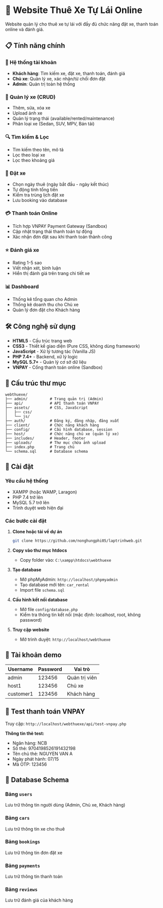 # 🚗 Website Thuê Xe Tự Lái Online

Website quản lý cho thuê xe tự lái với đầy đủ chức năng đặt xe, thanh toán online và đánh giá.

## 📋 Tính năng chính

### 🔐 Hệ thống tài khoản
- **Khách hàng**: Tìm kiếm xe, đặt xe, thanh toán, đánh giá
- **Chủ xe**: Quản lý xe, xác nhận/từ chối đơn đặt
- **Admin**: Quản trị toàn hệ thống

### 🚙 Quản lý xe (CRUD)
- Thêm, sửa, xóa xe
- Upload ảnh xe
- Quản lý trạng thái (available/rented/maintenance)
- Phân loại xe (Sedan, SUV, MPV, Bán tải)

### 🔍 Tìm kiếm & Lọc
- Tìm kiếm theo tên, mô tả
- Lọc theo loại xe
- Lọc theo khoảng giá

### 📅 Đặt xe
- Chọn ngày thuê (ngày bắt đầu - ngày kết thúc)
- Tự động tính tổng tiền
- Kiểm tra trùng lịch đặt xe
- Lưu booking vào database

### 💳 Thanh toán Online
- Tích hợp VNPAY Payment Gateway (Sandbox)
- Cập nhật trạng thái thanh toán tự động
- Xác nhận đơn đặt sau khi thanh toán thành công

### ⭐ Đánh giá xe
- Rating 1-5 sao
- Viết nhận xét, bình luận
- Hiển thị đánh giá trên trang chi tiết xe

### 📊 Dashboard
- Thống kê tổng quan cho Admin
- Thống kê doanh thu cho Chủ xe
- Quản lý đơn đặt cho Khách hàng

## 🛠️ Công nghệ sử dụng

- **HTML5** - Cấu trúc trang web
- **CSS3** - Thiết kế giao diện (Pure CSS, không dùng framework)
- **JavaScript** - Xử lý tương tác (Vanilla JS)
- **PHP 7.4+** - Backend, xử lý logic
- **MySQL 5.7+** - Quản lý cơ sở dữ liệu
- **VNPAY** - Cổng thanh toán online (Sandbox)

## 📁 Cấu trúc thư mục

```
webthuexe/
├── admin/          # Trang quản trị (Admin)
├── api/            # API thanh toán VNPAY
├── assets/         # CSS, JavaScript
│   ├── css/
│   └── js/
├── auth/           # Đăng ký, đăng nhập, đăng xuất
├── client/         # Chức năng khách hàng
├── config/         # Cấu hình database, session
├── host/           # Chức năng chủ xe (quản lý xe)
├── includes/       # Header, footer
├── uploads/        # Thư mục chứa ảnh upload
├── index.php       # Trang chủ
└── schema.sql      # Database schema
```

## 🚀 Cài đặt

### Yêu cầu hệ thống
- XAMPP (hoặc WAMP, Laragon)
- PHP 7.4 trở lên
- MySQL 5.7 trở lên
- Trình duyệt web hiện đại

### Các bước cài đặt

1. **Clone hoặc tải về dự án**
   ```bash
   git clone https://github.com/nonghungphi05/laptrinhweb.git
   ```

2. **Copy vào thư mục htdocs**
   - Copy folder vào: `C:\xampp\htdocs\webthuexe`

3. **Tạo database**
   - Mở phpMyAdmin: `http://localhost/phpmyadmin`
   - Tạo database mới tên: `car_rental`
   - Import file `schema.sql`

4. **Cấu hình kết nối database**
   - Mở file `config/database.php`
   - Kiểm tra thông tin kết nối (mặc định: localhost, root, không password)

5. **Truy cập website**
   - Mở trình duyệt: `http://localhost/webthuexe`

## 👤 Tài khoản demo

| Username | Password | Vai trò |
|----------|----------|---------|
| admin | 123456 | Quản trị viên |
| host1 | 123456 | Chủ xe |
| customer1 | 123456 | Khách hàng |

## 🧪 Test thanh toán VNPAY

Truy cập: `http://localhost/webthuexe/api/test-vnpay.php`

**Thông tin thẻ test:**
- Ngân hàng: NCB
- Số thẻ: 9704198526191432198
- Tên chủ thẻ: NGUYEN VAN A
- Ngày phát hành: 07/15
- Mã OTP: 123456

## 📝 Database Schema

### Bảng `users`
Lưu trữ thông tin người dùng (Admin, Chủ xe, Khách hàng)

### Bảng `cars`
Lưu trữ thông tin xe cho thuê

### Bảng `bookings`
Lưu trữ thông tin đơn đặt xe

### Bảng `payments`
Lưu trữ thông tin thanh toán

### Bảng `reviews`
Lưu trữ đánh giá của khách hàng
